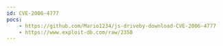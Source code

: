 ```yaml
---
id: CVE-2006-4777
pocs:
    - https://github.com/Mario1234/js-driveby-download-CVE-2006-4777
    - https://www.exploit-db.com/raw/2358
---
```

